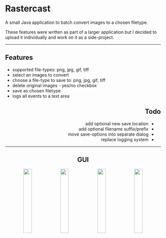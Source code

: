 <html>
<body>
  
  <div id="header">
    <h1>Rastercast</h1>
    <p>
    A small Java application to batch convert images to a chosen filetype.
    </p>
    <p>
    These features were written as part of a larger application but I decided to upload it individually and work on it as a side-project.
    </p>
  </div>
  
  <hr>
    
  <div id="features">
    <h2>Features</h2>
    <ul>
      <li>
        supported file-types: png, jpg, gif, tiff
      </li>
      <li>
        select an images to convert
      </li>
      <li>
        choose a file-type to save to: png, jpg, gif, tiff
      </li>
      <li>
        delete original images - yes/no checkbox
      </li>
      <li>
        save as chosen filetype
      </li>
      <li>
        logs all events to a text area
      </li>
    </ul>
  </div>
  
  <div id="todo" align="right">
    <h2>Todo</h2>
    <ul dir="rtl">
      <li>
        add optional new save location
      </li>
      <li>
        add optional filename suffix/prefix
      </li>
      <li>
        move save-options into separate dialog
      </li>
      <li>
        replace logging system
      </li>
    </ul>
  </div>
  
  <hr>
    
  <!--
    1 image per row = 90%
    2 image per row = 45%
    3 image per row = 30%
    4 image per row = 23%
  -->
  <div id="gui" align="center">
    <h2>GUI</h2>
    <img src="https://github.com/tigjaw/rastercast/blob/2bc43db316471c000f62705e8fcff8c39aac6741/screenshots/1-rastercast-main.png" width="23%"></img>
    <img src="https://github.com/tigjaw/rastercast/blob/2bc43db316471c000f62705e8fcff8c39aac6741/screenshots/2-rastercast-open.png" width="23%"></img>
    <img src="https://github.com/tigjaw/rastercast/blob/2bc43db316471c000f62705e8fcff8c39aac6741/screenshots/3-rastercast-opened.png" width="23%"></img>
    <img src="https://github.com/tigjaw/rastercast/blob/2bc43db316471c000f62705e8fcff8c39aac6741/screenshots/4-rastercast-saved.png" width="23%"></img>
  </div>

</body>
</html>
